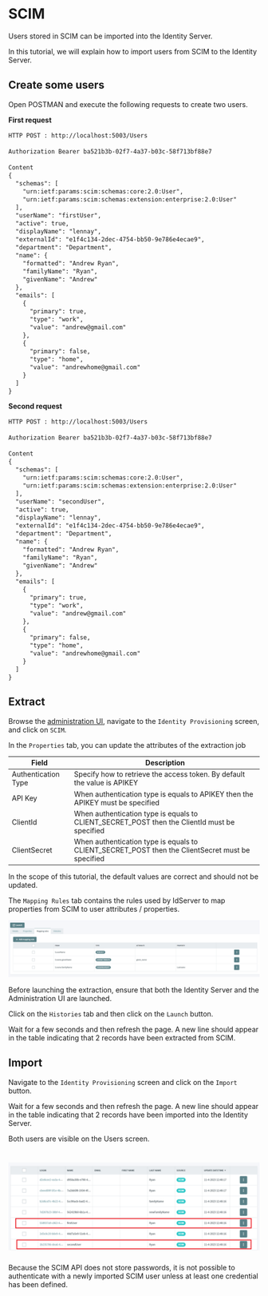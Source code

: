 # SCIM

Users stored in SCIM can be imported into the Identity Server.

In this tutorial, we will explain how to import users from SCIM to the Identity Server.

## Create some users

Open POSTMAN and execute the following requests to create two users.

**First request**

```
HTTP POST : http://localhost:5003/Users

Authorization Bearer ba521b3b-02f7-4a37-b03c-58f713bf88e7

Content
{
  "schemas": [
    "urn:ietf:params:scim:schemas:core:2.0:User",
    "urn:ietf:params:scim:schemas:extension:enterprise:2.0:User"
  ],
  "userName": "firstUser",
  "active": true,
  "displayName": "lennay",
  "externalId": "e1f4c134-2dec-4754-bb50-9e786e4ecae9",
  "department": "Department",
  "name": {
    "formatted": "Andrew Ryan",
    "familyName": "Ryan",
    "givenName": "Andrew"
  },
  "emails": [
    {
      "primary": true,
      "type": "work",
      "value": "andrew@gmail.com"
    },
    {
      "primary": false,
      "type": "home",
      "value": "andrewhome@gmail.com"
    }
  ]
}
```

**Second request**

```
HTTP POST : http://localhost:5003/Users

Authorization Bearer ba521b3b-02f7-4a37-b03c-58f713bf88e7

Content
{
  "schemas": [
    "urn:ietf:params:scim:schemas:core:2.0:User",
    "urn:ietf:params:scim:schemas:extension:enterprise:2.0:User"
  ],
  "userName": "secondUser",
  "active": true,
  "displayName": "lennay",
  "externalId": "e1f4c134-2dec-4754-bb50-9e786e4ecae9",
  "department": "Department",
  "name": {
    "formatted": "Andrew Ryan",
    "familyName": "Ryan",
    "givenName": "Andrew"
  },
  "emails": [
    {
      "primary": true,
      "type": "work",
      "value": "andrew@gmail.com"
    },
    {
      "primary": false,
      "type": "home",
      "value": "andrewhome@gmail.com"
    }
  ]
}
```

## Extract

Browse the [administration UI](http://localhost:5002), navigate to the `Identity Provisioning` screen, and click on `SCIM`.

In the `Properties` tab, you can update the attributes of the extraction job

| Field                       | Description                                                                                         |
| --------------------------- | --------------------------------------------------------------------------------------------------- |
| Authentication Type         | Specify how to retrieve the access token. By default the value is APIKEY                            |
| API Key                     | When authentication type is equals to APIKEY then the APIKEY must be specified                      |
| ClientId                    | When authentication type is equals to CLIENT_SECRET_POST then the ClientId must be specified        |
| ClientSecret                | When authentication type is equals to CLIENT_SECRET_POST then the ClientSecret must be specified    |

In the scope of this tutorial, the default values are correct and should not be updated.


The `Mapping Rules` tab contains the rules used by IdServer to map properties from SCIM to user attributes / properties.

![Mapping rules](./images/scim-1.png)

Before launching the extraction, ensure that both the Identity Server and the Administration UI are launched.

Click on the `Histories` tab and then click on the `Launch` button.

Wait for a few seconds and then refresh the page. A new line should appear in the table indicating that 2 records have been extracted from SCIM.

## Import

Navigate to the `Identity Provisioning` screen and click on the `Import` button.

Wait for a few seconds and then refresh the page. A new line should appear in the table indicating that 2 records have been imported into the Identity Server.

Both users are visible on the Users screen.

# ![Users](./images/scim-2.png)

Because the SCIM API does not store passwords, it is not possible to authenticate with a newly imported SCIM user unless at least one credential has been defined.